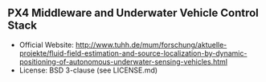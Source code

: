 ## PX4 Middleware and Underwater Vehicle Control Stack ##

*   Official Website: http://www.tuhh.de/mum/forschung/aktuelle-projekte/fluid-field-estimation-and-source-localization-by-dynamic-positioning-of-autonomous-underwater-sensing-vehicles.html
*   License: BSD 3-clause (see LICENSE.md)

